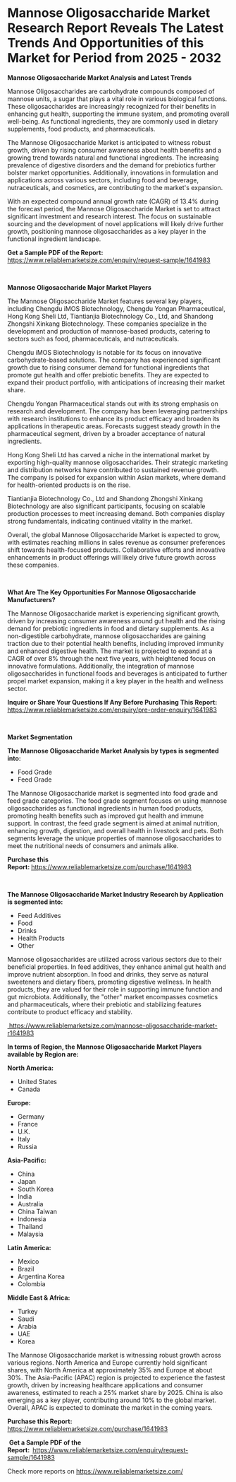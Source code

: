 <p><h1>Mannose Oligosaccharide Market Research Report Reveals The Latest Trends And Opportunities of this Market for Period from 2025 - 2032</h1></p><p><strong>Mannose Oligosaccharide Market Analysis and Latest Trends</strong></p>
<p><p>Mannose Oligosaccharides are carbohydrate compounds composed of mannose units, a sugar that plays a vital role in various biological functions. These oligosaccharides are increasingly recognized for their benefits in enhancing gut health, supporting the immune system, and promoting overall well-being. As functional ingredients, they are commonly used in dietary supplements, food products, and pharmaceuticals.</p><p>The Mannose Oligosaccharide Market is anticipated to witness robust growth, driven by rising consumer awareness about health benefits and a growing trend towards natural and functional ingredients. The increasing prevalence of digestive disorders and the demand for prebiotics further bolster market opportunities. Additionally, innovations in formulation and applications across various sectors, including food and beverage, nutraceuticals, and cosmetics, are contributing to the market's expansion.</p><p>With an expected compound annual growth rate (CAGR) of 13.4% during the forecast period, the Mannose Oligosaccharide Market is set to attract significant investment and research interest. The focus on sustainable sourcing and the development of novel applications will likely drive further growth, positioning mannose oligosaccharides as a key player in the functional ingredient landscape.</p></p>
<p><strong>Get a Sample PDF of the Report:&nbsp;</strong> <a href="https://www.reliablemarketsize.com/enquiry/request-sample/1641983?utm_campaign=1888&utm_medium=2&utm_source=Github&utm_content=ia&utm_term=09022025&utm_id=mannose-oligosaccharide">https://www.reliablemarketsize.com/enquiry/request-sample/1641983</a></p>
<p>&nbsp;</p>
<p><strong>Mannose Oligosaccharide Major Market Players</strong></p>
<p><p>The Mannose Oligosaccharide Market features several key players, including Chengdu iMOS Biotechnology, Chengdu Yongan Pharmaceutical, Hong Kong Sheli Ltd, Tiantianjia Biotechnology Co., Ltd, and Shandong Zhongshi Xinkang Biotechnology. These companies specialize in the development and production of mannose-based products, catering to sectors such as food, pharmaceuticals, and nutraceuticals.</p><p>Chengdu iMOS Biotechnology is notable for its focus on innovative carbohydrate-based solutions. The company has experienced significant growth due to rising consumer demand for functional ingredients that promote gut health and offer prebiotic benefits. They are expected to expand their product portfolio, with anticipations of increasing their market share.</p><p>Chengdu Yongan Pharmaceutical stands out with its strong emphasis on research and development. The company has been leveraging partnerships with research institutions to enhance its product efficacy and broaden its applications in therapeutic areas. Forecasts suggest steady growth in the pharmaceutical segment, driven by a broader acceptance of natural ingredients.</p><p>Hong Kong Sheli Ltd has carved a niche in the international market by exporting high-quality mannose oligosaccharides. Their strategic marketing and distribution networks have contributed to sustained revenue growth. The company is poised for expansion within Asian markets, where demand for health-oriented products is on the rise.</p><p>Tiantianjia Biotechnology Co., Ltd and Shandong Zhongshi Xinkang Biotechnology are also significant participants, focusing on scalable production processes to meet increasing demand. Both companies display strong fundamentals, indicating continued vitality in the market.</p><p>Overall, the global Mannose Oligosaccharide Market is expected to grow, with estimates reaching millions in sales revenue as consumer preferences shift towards health-focused products. Collaborative efforts and innovative enhancements in product offerings will likely drive future growth across these companies.</p></p>
<p>&nbsp;</p>
<p><strong>What Are The Key Opportunities For Mannose Oligosaccharide Manufacturers?</strong></p>
<p><p>The Mannose Oligosaccharide market is experiencing significant growth, driven by increasing consumer awareness around gut health and the rising demand for prebiotic ingredients in food and dietary supplements. As a non-digestible carbohydrate, mannose oligosaccharides are gaining traction due to their potential health benefits, including improved immunity and enhanced digestive health. The market is projected to expand at a CAGR of over 8% through the next five years, with heightened focus on innovative formulations. Additionally, the integration of mannose oligosaccharides in functional foods and beverages is anticipated to further propel market expansion, making it a key player in the health and wellness sector.</p></p>
<p><strong>Inquire or Share Your Questions If Any Before Purchasing This Report:</strong> <a href="https://www.reliablemarketsize.com/enquiry/pre-order-enquiry/1641983?utm_campaign=1888&utm_medium=2&utm_source=Github&utm_content=ia&utm_term=09022025&utm_id=mannose-oligosaccharide">https://www.reliablemarketsize.com/enquiry/pre-order-enquiry/1641983</a></p>
<p>&nbsp;</p>
<p><strong>Market Segmentation</strong></p>
<p><strong>The Mannose Oligosaccharide Market Analysis by types is segmented into:</strong></p>
<p><ul><li>Food Grade</li><li>Feed Grade</li></ul></p>
<p><p>The Mannose Oligosaccharide market is segmented into food grade and feed grade categories. The food grade segment focuses on using mannose oligosaccharides as functional ingredients in human food products, promoting health benefits such as improved gut health and immune support. In contrast, the feed grade segment is aimed at animal nutrition, enhancing growth, digestion, and overall health in livestock and pets. Both segments leverage the unique properties of mannose oligosaccharides to meet the nutritional needs of consumers and animals alike.</p></p>
<p><strong>Purchase this Report:&nbsp;</strong><a href="https://www.reliablemarketsize.com/purchase/1641983?utm_campaign=1888&utm_medium=2&utm_source=Github&utm_content=ia&utm_term=09022025&utm_id=mannose-oligosaccharide">https://www.reliablemarketsize.com/purchase/1641983</a></p>
<p>&nbsp;</p>
<p><strong>The Mannose Oligosaccharide Market Industry Research by Application is segmented into:</strong></p>
<p><ul><li>Feed Additives</li><li>Food</li><li>Drinks</li><li>Health Products</li><li>Other</li></ul></p>
<p><p>Mannose oligosaccharides are utilized across various sectors due to their beneficial properties. In feed additives, they enhance animal gut health and improve nutrient absorption. In food and drinks, they serve as natural sweeteners and dietary fibers, promoting digestive wellness. In health products, they are valued for their role in supporting immune function and gut microbiota. Additionally, the "other" market encompasses cosmetics and pharmaceuticals, where their prebiotic and stabilizing features contribute to product efficacy and stability.</p></p>
<p><a href="https://www.reliablemarketsize.com/mannose-oligosaccharide-market-r1641983?utm_campaign=1888&utm_medium=2&utm_source=Github&utm_content=ia&utm_term=09022025&utm_id=mannose-oligosaccharide">&nbsp;https://www.reliablemarketsize.com/mannose-oligosaccharide-market-r1641983</a></p>
<p><strong>In terms of Region, the Mannose Oligosaccharide Market Players available by Region are:</strong></p>
<p>
    <p> <strong> North America: </strong>
        <ul>
            <li>United States</li>
            <li>Canada</li>
        </ul>
        </p> 
    <p> <strong> Europe: </strong>
        <ul>
            <li>Germany</li>
            <li>France</li>
            <li>U.K.</li>
            <li>Italy</li>
            <li>Russia</li>
        </ul>
        </p> 
    <p> <strong> Asia-Pacific: </strong>
        <ul>
            <li>China</li>
            <li>Japan</li>
            <li>South Korea</li>
            <li>India</li>
            <li>Australia</li>
            <li>China Taiwan</li>
            <li>Indonesia</li>
            <li>Thailand</li>
            <li>Malaysia</li>
        </ul>
        </p> 
    <p> <strong> Latin America: </strong>
        <ul>
            <li>Mexico</li>
            <li>Brazil</li>
            <li>Argentina Korea</li>
            <li>Colombia</li>
        </ul>
        </p> 
    <p> <strong> Middle East & Africa: </strong>
        <ul>
            <li>Turkey</li>
            <li>Saudi</li>
            <li>Arabia</li>
            <li>UAE</li>
            <li>Korea</li>
        </ul>
    </p>
    </p>
<p><p>The Mannose Oligosaccharide market is witnessing robust growth across various regions. North America and Europe currently hold significant shares, with North America at approximately 35% and Europe at about 30%. The Asia-Pacific (APAC) region is projected to experience the fastest growth, driven by increasing healthcare applications and consumer awareness, estimated to reach a 25% market share by 2025. China is also emerging as a key player, contributing around 10% to the global market. Overall, APAC is expected to dominate the market in the coming years.</p></p>
<p><strong>Purchase this Report: </strong><a href="https://www.reliablemarketsize.com/purchase/1641983?utm_campaign=1888&utm_medium=2&utm_source=Github&utm_content=ia&utm_term=09022025&utm_id=mannose-oligosaccharide">https://www.reliablemarketsize.com/purchase/1641983</a></p>
<p>&nbsp;<strong>Get a Sample PDF of the Report:&nbsp;&nbsp;</strong><a href="https://www.reliablemarketsize.com/enquiry/request-sample/1641983?utm_campaign=1888&utm_medium=2&utm_source=Github&utm_content=ia&utm_term=09022025&utm_id=mannose-oligosaccharide">https://www.reliablemarketsize.com/enquiry/request-sample/1641983</a></p>
<p><strong></strong></p>
<p>Check more reports on <a href="https://www.reliablemarketsize.com/?utm_campaign=1888&utm_medium=2&utm_source=Github&utm_content=ia&utm_term=09022025&utm_id=mannose-oligosaccharide">https://www.reliablemarketsize.com/</a></p>